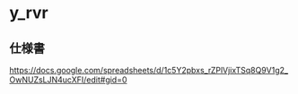 # y_rvr

## 仕様書
https://docs.google.com/spreadsheets/d/1c5Y2pbxs_rZPlVjixTSq8Q9V1g2_OwNUZsLJN4ucXFI/edit#gid=0
